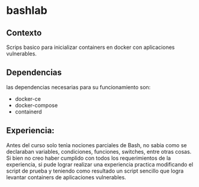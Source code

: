 # bashlab
## Contexto 
Scrips basico para inicializar containers en docker con aplicaciones vulnerables.
## Dependencias
las dependencias necesarias para su funcionamiento son:
- docker-ce 
- docker-compose 
- containerd

## Experiencia:
Antes del curso solo tenìa nociones parciales de Bash, no sabia como se declaraban variables, condiciones, funciones, switches, entre otras cosas.
Si bien no creo haber cumplido con todos los requerimientos de la experiencia, si pude lograr realizar una experiencia practica modificando
el script de prueba y teniendo como resultado un script sencillo que logra levantar containers de aplicaciones vulnerables.
